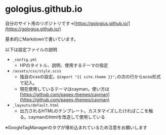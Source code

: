 # gologius.github.io
自分のサイト用のリポジトリです→[https://gologius.github.io/](https://gologius.github.io/)

基本的にMarkdownで書いています。

以下は設定ファイルの説明
* `_config.yml`
    * HPのタイトル、説明、使用するテーマの指定
* `/assets/css/style.scss`
    * 独自のcssの設定。`@import "{{ site.theme }}";`の次の行からscss形式で記入。
    * 現在使用しているテーマはcayman。使い方は[https://github.com/pages-themes/cayman](https://github.com/pages-themes/cayman)
* `_layouts/default.html`
    * 出力されるHTMLのテンプレート。カスタマイズしたければここを触る。caymanのhtmlを改造して使用している


※GoogleTagManagerのタグが埋め込まれているため注意をお願いします